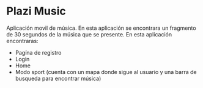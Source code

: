 # Plazi Music

Aplicación movil de música. En esta aplicación se encontrara un fragmento de 30 segundos de la música que se presente. En esta aplicación encontraras:

* Pagína de registro
* Login
* Home
* Modo sport (cuenta con un mapa donde sigue al usuario y una barra de busqueda para encontrar música)

